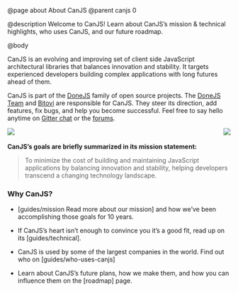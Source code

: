 @page about About CanJS
@parent canjs 0

@description
Welcome to CanJS! Learn about CanJS’s mission & technical highlights, who uses CanJS, and our future roadmap.

@body

CanJS is an evolving and improving set of client side JavaScript architectural libraries that balances innovation and stability. It targets experienced developers building complex applications with long futures ahead of them.

CanJS is part of the [DoneJS](https://donejs.com/) family of open source projects.  The [DoneJS Team](https://donejs.com/About.html#team) and [Bitovi](https://www.bitovi.com) are responsible for CanJS. They steer its direction, add features, fix bugs, and help you become successful. Feel free to say hello anytime on [Gitter chat](https://gitter.im/canjs/canjs) or the [forums](http://forums.donejs.com/c/canjs).

<img srcset="/docs/images/home/Home-Tortoise-bw.png 1x, /docs/images/home/Home-Tortoise-bw-x2.png 2x" src="/docs/images/home/Home-Tortoise-bw.png" style="float: right;">

<img srcset="/docs/images/home/Home-Hare-bw.png 1x, /docs/images/home/Home-Hare-bw-x2.png 2x" src="/docs/images/home/Home-Tortoise-bw.png">

**CanJS’s goals are briefly summarized in its mission statement:**

> To minimize the cost of building and maintaining JavaScript applications by balancing innovation and stability, helping developers transcend a changing technology landscape.

### Why CanJS?

* [guides/mission Read more about our mission] and how we’ve been accomplishing those goals for 10 years.

* If CanJS’s heart isn’t enough to convince you it’s a good fit, read up on its [guides/technical].

* CanJS is used by some of the largest companies in the world. Find out who on [guides/who-uses-canjs]

* Learn about CanJS’s future plans, how we make them, and how you can influence them on the [roadmap] page.
